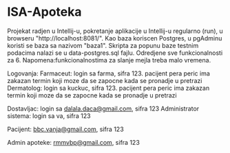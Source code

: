 # ISA-Apoteka
Projekat radjen u Intellij-u, pokretanje aplikacije u Intellij-u regularno (run), u browseru "http://localhost:8081/".
Kao baza koriscen Postgres, u pgAdminu koristi se baza sa nazivom "baza1".
Skripta za popunu baze testnim podacima nalazi se u data-postgres.sql fajlu.
Odredjene sve funkcionalnosti za 6.
Napomena:funkcionalnostima za slanje mejla treba malo vremena.

Logovanja:
Farmaceut: login sa farma, sifra 123. pacijent pera peric ima zakazan termin koji moze da se zapocne kada se pronadje u pretrazi
Dermatolog: login sa kuckuc, sifra 123. pacijent pera peric ima zakazan termin koji moze da se zapocne kada se pronadje u pretrazi

Dostavljac: login sa dalala.daca@gmail.com, sifra 123
Administrator sistema: login sa va, sifra 123

Pacijent: bbc.vanja@gmail.com, sifra 123

Admin apoteke: rmmvbp@gmail.com, sifra 123


